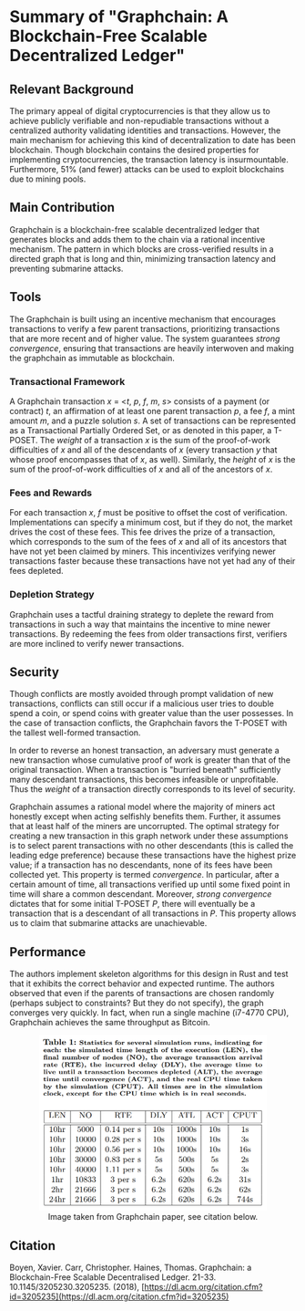 # Summary of "Graphchain: A Blockchain-Free Scalable Decentralized Ledger"

## Relevant Background

The primary appeal of digital cryptocurrencies is that they allow us to achieve publicly verifiable and non-repudiable transactions without a centralized authority validating identities and transactions. However, the main mechanism for achieving this kind of decentralization to date has been blockchain. Though blockchain contains the desired properties for implementing cryptocurrencies, the transaction latency is insurmountable. Furthermore, 51% (and fewer) attacks can be used to exploit blockchains due to mining pools.

## Main Contribution

Graphchain is a blockchain-free scalable decentralized ledger that generates blocks and adds them to the chain via a rational incentive mechanism. The pattern in which blocks are cross-verified results in a directed graph that is long and thin, minimizing transaction latency and preventing submarine attacks.

## Tools

The Graphchain is built using an incentive mechanism that encourages transactions to verify a few parent transactions, prioritizing transactions that are more recent and of higher value. The system guarantees _strong convergence_, ensuring that transactions are heavily interwoven and making the graphchain as immutable as blockchain.

### Transactional Framework

A Graphchain transaction _x_ = <_t_, _p_, _f_, _m_, _s_> consists of a payment (or contract) _t_, an affirmation of at least one parent transaction _p_, a fee _f_, a mint amount _m_, and a puzzle solution _s_. A set of transactions can be represented as a Transactional Partially Ordered Set, or as denoted in this paper, a T-POSET. The _weight_ of a transaction _x_ is the sum of the proof-of-work difficulties of _x_ and all of the descendants of _x_ (every transaction _y_ that whose proof encompasses that of _x_, as well). Similarly, the _height_ of _x_ is the sum of the proof-of-work difficulties of _x_ and all of the ancestors of _x_.

### Fees and Rewards

For each transaction _x_, _f_ must be positive to offset the cost of verification. Implementations can specify a minimum cost, but if they do not, the market drives the cost of these fees. This fee drives the prize of a transaction, which corresponds to the sum of the fees of _x_ and all of its ancestors that have not yet been claimed by miners. This incentivizes verifying newer transactions faster because these transactions have not yet had any of their fees depleted.

### Depletion Strategy

Graphchain uses a tactful draining strategy to deplete the reward from transactions in such a way that maintains the incentive to mine newer transactions. By redeeming the fees from older transactions first, verifiers are more inclined to verify newer transactions.

## Security

Though conflicts are mostly avoided through prompt validation of new transactions, conflicts can still occur if a malicious user tries to double spend a coin, or spend coins with greater value than the user possesses. In the case of transaction conflicts, the Graphchain favors the T-POSET with the tallest well-formed transaction.

In order to reverse an honest transaction, an adversary must generate a new transaction whose cumulative proof of work is greater than that of the original transaction. When a transaction is "burried beneath" sufficiently many descendant transactions, this becomes infeasible or unprofitable. Thus the _weight_ of a transaction directly corresponds to its level of security. 

Graphchain assumes a rational model where the majority of miners act honestly except when acting selfishly benefits them. Further, it assumes that at least half of the miners are uncorrupted. The optimal strategy for creating a new transaction in this graph network under these assumptions is to select parent transactions with no other descendants (this is called the leading edge preference) because these transactions have the highest prize value; if a transaction has no descendants, none of its fees have been collected yet. This property is termed _convergence_. In particular, after a certain amount of time, all transactions verified up until some fixed point in time will share a common descendant. Moreover, _strong convergence_ dictates that for some initial T-POSET _P_, there will eventually be a transaction that is a descendant of all transactions in _P_. This property allows us to claim that submarine attacks are unachievable.

## Performance

The authors implement skeleton algorithms for this design in Rust and test that it exhibits the correct behavior and expected runtime. The authors observed that even if the parents of transactions are chosen randomly (perhaps subject to constraints? But they do not specify), the graph converges very quickly. In fact, when run a single machine (i7-4770 CPU), Graphchain achieves the same throughput as Bitcoin.

<p align="center">
  <img width="400" src="https://github.com/TalleyAmir/Annotated-Bibliographies/blob/master/Cryptography-and-Computer-Security/Multi-Party-Computation/images/graphchain.png?raw=true"></br>
  Image taken from Graphchain paper, see citation below.
</p>

## Citation

Boyen, Xavier. Carr, Christopher. Haines, Thomas. Graphchain: a Blockchain-Free Scalable Decentralised Ledger. 21-33. 10.1145/3205230.3205235. (2018), [https://dl.acm.org/citation.cfm?id=3205235](https://dl.acm.org/citation.cfm?id=3205235)
